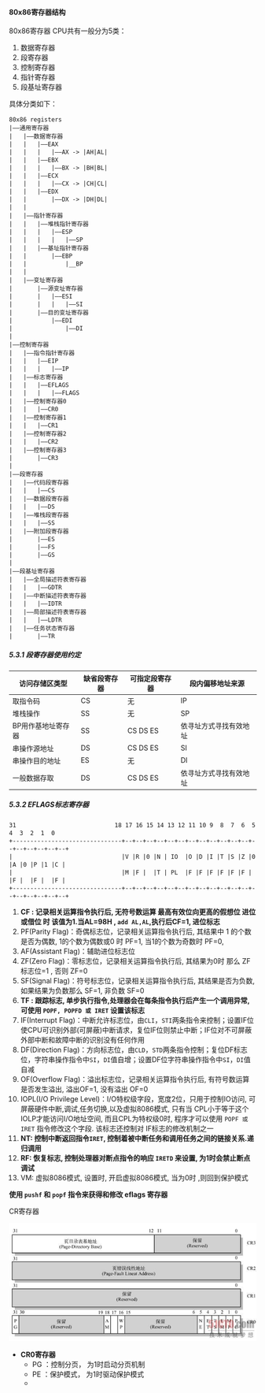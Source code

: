 #### 80x86寄存器结构

80x86寄存器 CPU共有一般分为5类：

1. 数据寄存器
2. 段寄存器
3. 控制寄存器
4. 指针寄存器
5. 段基址寄存器

具体分类如下：

```register
80x86 registers
|——通用寄存器
|	|——数据寄存器
|	|	|——EAX
|	|	|	|——AX -> |AH|AL|
|	|	|——EBX
|	|	|	|——BX -> |BH|BL|
|	|	|——ECX
|	|	|	|——CX -> |CH|CL|
|	|	|——EDX
|	|		|——DX -> |DH|DL|
|	|
|	|——指针寄存器
|	|	|——堆栈指针寄存器
|	|	|	|——ESP
|	|	|	|	|——SP
|	|	|——基址指针寄存器
|	|		|——EBP
|	|			|__BP
|	|
|	|——变址寄存器
|		|——源变址寄存器
|		|	|——ESI
|		|	|	|——SI
|		|——目的变址寄存器
|			|——EDI
|				|——DI
|
|——控制寄存器
|	|——指令指针寄存器
|	|	|——EIP
|	|	|	|——IP
|	|——标志寄存器
|	|	|——EFLAGS
|	|	|	|——FLAGS
|	|——控制寄存器0
|	|	|——CR0
|	|——控制寄存器1
|	|	|——CR1
|	|——控制寄存器2
|	|	|——CR2
|	|——控制寄存器3
|		|——CR3
|
|——段寄存器
|	|——代码段寄存器
|	|	|——CS
|	|——数据段寄存器
|	|	|——DS
|	|——堆栈段寄存器
|	|	|——SS
|	|——附加段寄存器
|		|——ES
|		|——FS
|		|——GS
|
|——段基址寄存器
|	|——全局描述符表寄存器
|	|	|——GDTR
|	|——中断描述符表寄存器
|	|	|——IDTR
|	|——局部描述符表寄存器
|	|	|——LDTR
|	|——任务状态寄存器
|		|——TR
```

##### 5.3.1 段寄存器使用约定

| 访问存储区类型     | 缺省段寄存器 | 可指定段寄存器 | 段内偏移地址来源       |
| ------------------ | ------------ | -------------- | ---------------------- |
| 取指令码           | CS           | 无             | IP                     |
| 堆栈操作           | SS           | 无             | SP                     |
| BP用作基地址寄存器 | SS           | CS DS ES       | 依寻址方式寻找有效地址 |
| 串操作源地址       | DS           | CS DS ES       | SI                     |
| 串操作目的地址     | ES           | 无             | DI                     |
| 一般数据存取       | DS           | CS DS ES       | 依寻址方式寻找有效地址 |

##### 5.3.2 EFLAGS标志寄存器

```register
31                            18 17 16 15 14 13 12 11 10 9  8  7  6  5  4  3  2  1  0
+-------------------------------+--+--+--+--+--+--+--+--+--+--+--+--+--+--+--+--+--+--+
|                               |V |R |0 |N | IO  |O |D |I |T |S |Z |0 |A |0 |P |1 |C |
|                               |M |F |  |T | PL  |F |F |F |F |F |F |  |F |  |F |  |F |
+-------------------------------+--+--+--+--+--+--+--+--+--+--+--+--+--+--+--+--+--+--+
```

1. **CF : 记录相关运算指令执行后,  无符号数运算   最高有效位向更高的假想位 进位或借位 时 该值为1.当AL=98H , `add AL,AL`,执行后CF=1,   进位标志**
2. PF(Parity Flag)：奇偶标志位，记录相关运算指令执行后, 其结果中 1 的个数是否为偶数, 1的个数为偶数或0 时 PF=1, 当1的个数为奇数时 PF=0, 
3. AF(Assistant Flag)：辅助进位标志位
4. ZF(Zero Flag)：零标志位，记录相关运算指令执行后, 其结果为0时 那么 ZF标志位=1 , 否则 ZF=0
5. SF(Signal Flag)：符号标志位，记录相关运算指令执行后, 其结果是否为负数, 如果结果为负数那么 SF=1, 非负数 SF=0
6. **TF : 跟踪标志, 单步执行指令,处理器会在每条指令执行后产生一个调用异常, 可使用 `POPF, POPFD 或 IRET` 设置该标志**
7. IF(Interrupt Flag)：中断允许标志位，由`CLI`，`STI`两条指令来控制；设置IF位使CPU可识别外部(可屏蔽)中断请求，复位IF位则禁止中断；IF位对不可屏蔽外部中断和故障中断的识别没有任何作用
8. DF(Direction Flag)：方向标志位，由`CLD`，`STD`两条指令控制；复位DF标志位，字符串操作指令中`SI`，`DI`值自增；设置DF位字符串操作指令中`SI`，`DI`值自减
9. OF(Overflow Flag)：溢出标志位，记录相关运算指令执行后,  有符号数运算 是否发生溢出, 溢出OF=1, 没有溢出 OF=0
10. IOPL(I/O Privilege Level)：I/O特权级字段，宽度2位，只用于控制IO访问, 可屏蔽硬件中断,调试,任务切换,以及虚拟8086模式, 只有当 CPL小于等于这个IOLP才能访问I/O地址空间, 而且CPL为特权级0时, 程序才可以使用 `POPF 或 IRET` 指令修改这个字段.   该标志还控制对 IF标志的修改机制之一
11. **NT: 控制中断返回指令`IRET`, 控制着被中断任务和调用任务之间的链接关系.递归调用**
12. **RF: 恢复标志, 控制处理器对断点指令的响应  `IRETD` 来设置, 为1时会禁止断点调试**
13. VM: 虚拟8086模式, 设置时, 开启虚拟8086模式, 当为0时 ,则回到保护模式

**使用 `pushf` 和 `popf` 指令来获得和修改 eflags 寄存器**





CR寄存器

<img src="assets/CR寄存器.jpg" alt="img" style="zoom:100%;" />

- **CR0寄存器**
  - PG ：控制分页， 为1时启动分页机制
  - PE ：保护模式， 为1时驱动保护模式
  - 







